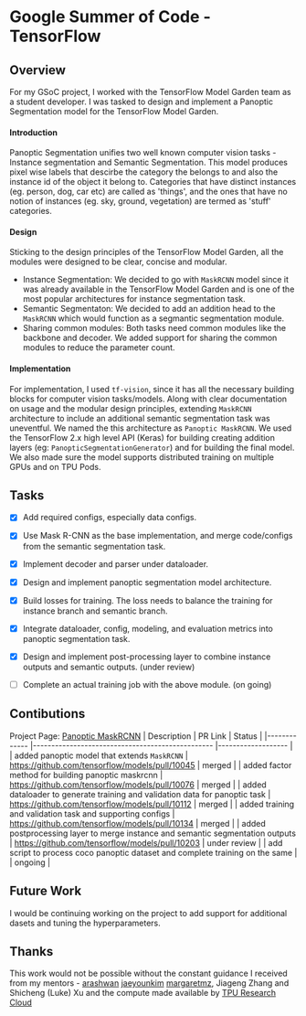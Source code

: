 # Google Summer of Code - TensorFlow

## Overview
For my GSoC project, I worked with the TensorFlow Model Garden team as a student developer. I was tasked to design and implement a Panoptic Segmentation model for the TensorFlow Model Garden.
#### Introduction
Panoptic Segmentation unifies two well known computer vision tasks - Instance segmentation and Semantic Segmentation. This model produces pixel wise labels that descirbe the category the belongs to and also the instance id of the object it belong to. Categories that have distinct instances (eg. person, dog, car etc) are called as 'things', and the ones that have no notion of instances (eg. sky, ground, vegetation) are termed as 'stuff' categories.

#### Design
Sticking to the design principles of the TensorFlow Model Garden, all the modules were designed to be clear, concise and modular.
 - Instance Segmentation: We decided to go with `MaskRCNN` model since it was already available in the TensorFlow Model Garden and is one of the most popular architectures for instance segmentation task.
 - Semantic Segmentaton: We decided to add an addition head to the `MaskRCNN` which would function as a segmantic segmentation module.
 - Sharing common modules: Both tasks need common modules like the backbone and decoder. We added support for sharing the common modules to reduce the parameter count.
 
#### Implementation
For implementation, I used `tf-vision`, since it has all the necessary building blocks for computer vision tasks/models. Along with clear documentation on usage and the modular design principles, extending `MaskRCNN` architecture to include an additional semantic segmentation task was uneventful. We named the this architecture as `Panoptic MaskRCNN`.
We used the TensorFlow 2.x high level API (Keras) for building creating addition layers (eg: `PanopticSegmentationGenerator`) and for building the final model. We also made sure the model supports distributed training on multiple GPUs and on TPU Pods.

## Tasks
- [x] Add required configs, especially data configs.
- [x] Use Mask R-CNN as the base implementation, and merge code/configs from the semantic segmentation task.
- [x] Implement decoder and parser under dataloader.
- [x] Design and implement panoptic segmentation model architecture.
- [x] Build losses for training. The loss needs to balance the training for instance branch and semantic branch.
- [x] Integrate dataloader, config, modeling, and evaluation metrics into panoptic segmentation task.
- [x] Design and implement post-processing layer to combine instance outputs and semantic outputs. (under review)
- [ ] Complete an actual training job with the above module. (on going)


## Contibutions
Project Page: [Panoptic MaskRCNN](https://github.com/tensorflow/models/tree/master/official/vision/beta/projects/panoptic_maskrcnn)
| Description 	| PR Link                                            	| Status            	|
|-------------	|-------------------------------------------------	|-------------------	|
| added panoptic model that extends `MaskRCNN`     	| https://github.com/tensorflow/models/pull/10045 	| merged            	|
| added factor method for building panoptic maskrcnn     	| https://github.com/tensorflow/models/pull/10076 	| merged            	|
| added dataloader to generate training and validation data for panoptic task     	| https://github.com/tensorflow/models/pull/10112 	| merged            	|
| added training and validation task and supporting configs     	| https://github.com/tensorflow/models/pull/10134 	| merged            	|
| added postprocessing layer to merge instance and semantic segmentation outputs     	| https://github.com/tensorflow/models/pull/10203 	| under review      	|
| add script to process coco panoptic dataset and complete training on the same     	|                                                 	| ongoing           	|

## Future Work
I would be continuing working on the project to add support for additional dasets and tuning the hyperparameters.

## Thanks
This work would not be possible without the constant guidance I received from my mentors - [arashwan](https://github.com/arashwan) [jaeyounkim](https://github.com/jaeyounkim) [margaretmz](https://github.com/margaretmz), Jiageng Zhang and Shicheng (Luke) Xu and the compute made available by [TPU Research Cloud](https://sites.research.google/trc)


